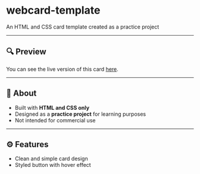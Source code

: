 # webcard-template

An HTML and CSS card template created as a practice project

---

## 🔍 Preview

You can see the live version of this card [here](https://JoaoMiguelDev.github.io/webcard-template/).

---

## 📝 About

- Built with **HTML and CSS only**  
- Designed as a **practice project** for learning purposes  
- Not intended for commercial use  

---

## ⚙️ Features

- Clean and simple card design  
- Styled button with hover effect  


